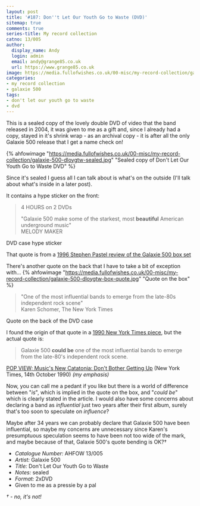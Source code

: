 ```yaml
---
layout: post
title: '#187: Don''t Let Our Youth Go to Waste (DVD)'
sitemap: true
comments: true
series-title: My record collection 
catno: 13/005
author:
  display_name: Andy
  login: admin
  email: andy@grange85.co.uk
  url: https://www.grange85.co.uk
image: https://media.fullofwishes.co.uk/00-misc/my-record-collection/galaxie-500-dloygtw-sealed.jpg
categories:
- my record collection
- galaxie 500
tags:
- don't let our youth go to waste
- dvd
---
```

This is a sealed copy of the lovely double DVD of video that the band released in 2004, it was given to me as a gift and, since I already had a copy, stayed in it's shrink wrap - as an archival copy - it is after all the only Galaxie 500 release that I get a name check on!

{% ahfowimage "https://media.fullofwishes.co.uk/00-misc/my-record-collection/galaxie-500-dloygtw-sealed.jpg" "Sealed copy of Don't Let Our Youth Go to Waste DVD" %}

Since it's sealed I guess all I can talk about is what's on the outside (I'll talk about what's inside in a later post).

It contains a hype sticker on the front:

<blockquote>
<p>4 HOURS on 2 DVDs</p>
<p>"Galaxie 500 make some of the starkest, most <strong>beautiful</strong> American underground music"<br>MELODY MAKER</p>
</blockquote>
<p class="caption">DVD case hype sticker</p>

That quote is from a [1996 Stephen Pastel review of the Galaxie 500 box set](https://oblivious.fullofwishes.co.uk/post/46418741985/stephen-pastel-reviews-the-galaxie-500-box-set-for)

There's another quote on the back that I have to take a bit of exception with...
{% ahfowimage "https://media.fullofwishes.co.uk/00-misc/my-record-collection/galaxie-500-dloygtw-box-quote.jpg" "Quote on the box" %}
<blockquote>
<p>"One of the most influential bands to emerge from the late-80s independent rock scene"<br>Karen Schomer, The New York Times</p>
</blockquote>
<p class="caption">Quote on the back of the DVD case</p>

I found the origin of that quote in a [1990 New York Times piece](https://www.nytimes.com/1990/10/14/arts/pop-view-music-s-new-catatonia-don-t-bother-getting-up.html), but the actual quote is:

<blockquote>
<p>Galaxie 500 <strong>could be</strong> one of the most influential bands to emerge from the late-80's independent rock scene.</p>
</blockquote>
<p class="caption"><a href="https://www.nytimes.com/1990/10/14/arts/pop-view-music-s-new-catatonia-don-t-bother-getting-up.html">POP VIEW; Music's New Catatonia: Don't Bother Getting Up</a> (New York Times, 14th October 1990) <em>(my emphasis)</em></p>

Now, you can call me a pedant if you like but there is a world of difference between "_is_", which is implied in the quote on the box, and "_could be_" which is clearly stated in the article. I would also have some concerns about declaring a band as _influential_ just two years after their first album, surely that's too soon to speculate on _influence_?

Maybe after 34 years we can probably declare that Galaxie 500 have been influential, so maybe my concerns are unnecessary since Karen's presumptuous speculation seems to have been not too wide of the mark, and maybe because of that, Galaxie 500's quote bending is OK?&dagger;

 - *Catalogue Number:* AHFOW 13/005
 - *Artist:* Galaxie 500
 - *Title:* Don't Let Our Youth Go to Waste
 - *Notes:* sealed
 - *Format:* 2xDVD
 - Given to me as a pressie by a pal

<em>&dagger; - no, it's not!</em>
